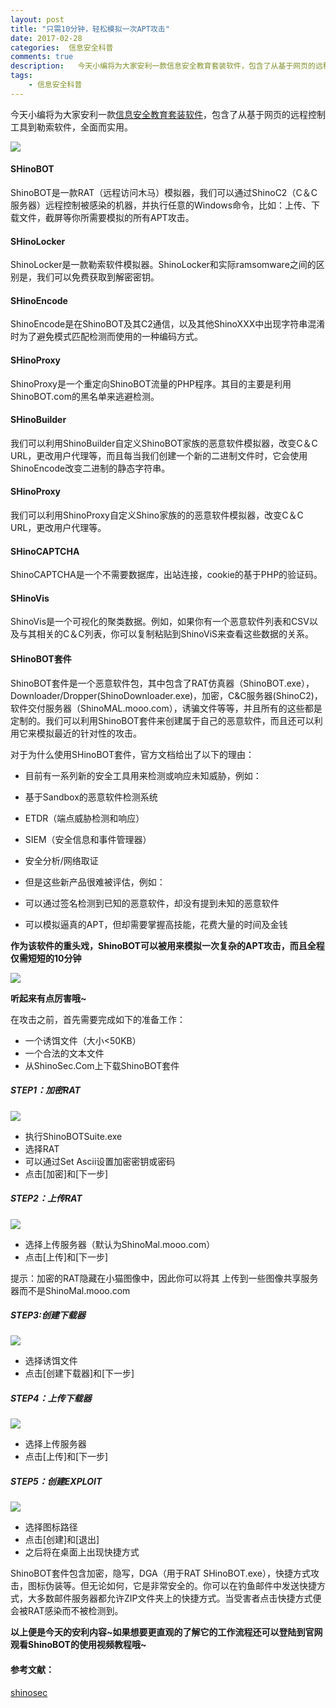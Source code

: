 ```yaml
---  
layout: post  
title: "只需10分钟，轻松模拟一次APT攻击"
date: 2017-02-28
categories:  信息安全科普     
comments: true
description:   今天小编将为大家安利一款信息安全教育套装软件，包含了从基于网页的远程控制工具到勒索软件，全面而实用。
tags:
    - 信息安全科普  
---  
```

今天小编将为大家安利一款[信息安全教育套装软件](http://shinosec.com)，包含了从基于网页的远程控制工具到勒索软件，全面而实用。

![](http://127.0.0.1:4000//resources/images/a1.png) 

#### SHinoBOT

ShinoBOT是一款RAT（远程访问木马）模拟器，我们可以通过ShinoC2（C＆C服务器）远程控制被感染的机器，并执行任意的Windows命令，比如：上传、下载文件，截屏等你所需要模拟的所有APT攻击。

#### SHinoLocker

ShinoLocker是一款勒索软件模拟器。ShinoLocker和实际ramsomware之间的区别是，我们可以免费获取到解密密钥。

#### SHinoEncode

ShinoEncode是在ShinoBOT及其C2通信，以及其他ShinoXXX中出现字符串混淆时为了避免模式匹配检测而使用的一种编码方式。

#### SHinoProxy

ShinoProxy是一个重定向ShinoBOT流量的PHP程序。其目的主要是利用ShinoBOT.com的黑名单来逃避检测。

#### SHinoBuilder

我们可以利用ShinoBuilder自定义ShinoBOT家族的恶意软件模拟器，改变C＆C URL，更改用户代理等，而且每当我们创建一个新的二进制文件时，它会使用ShinoEncode改变二进制的静态字符串。

#### SHinoProxy

我们可以利用ShinoProxy自定义Shino家族的的恶意软件模拟器，改变C＆C URL，更改用户代理等。

#### SHinoCAPTCHA

ShinoCAPTCHA是一个不需要数据库，出站连接，cookie的基于PHP的验证码。

#### SHinoVis

ShinoVis是一个可视化的聚类数据。例如，如果你有一个恶意软件列表和CSV以及与其相关的C＆C列表，你可以复制粘贴到ShinoViS来查看这些数据的关系。

#### SHinoBOT套件

ShinoBOT套件是一个恶意软件包，其中包含了RAT仿真器（ShinoBOT.exe），Downloader/Dropper(ShinoDownloader.exe)，加密，C&C服务器(ShinoC2)，软件交付服务器（ShinoMAL.mooo.com），诱骗文件等等，并且所有的这些都是定制的。我们可以利用ShinoBOT套件来创建属于自己的恶意软件，而且还可以利用它来模拟最近的针对性的攻击。

对于为什么使用SHinoBOT套件，官方文档给出了以下的理由：

* 目前有一系列新的安全工具用来检测或响应未知威胁，例如：
 * 基于Sandbox的恶意软件检测系统
 * ETDR（端点威胁检测和响应）
 * SIEM（安全信息和事件管理器）
 * 安全分析/网络取证

* 但是这些新产品很难被评估，例如：
 * 可以通过签名检测到已知的恶意软件，却没有提到未知的恶意软件
 * 可以模拟逼真的APT，但却需要掌握高技能，花费大量的时间及金钱

**作为该软件的重头戏，ShinoBOT可以被用来模拟一次复杂的APT攻击，而且全程仅需短短的10分钟**

![](http://127.0.0.1:4000//resources/images/a2.jpg) 

**听起来有点厉害哦~**


在攻击之前，首先需要完成如下的准备工作：

* 一个诱饵文件（大小<50KB）
* 一个合法的文本文件
* 从ShinoSec.Com上下载ShinoBOT套件

##### STEP1：加密RAT

![](http://127.0.0.1:4000//resources/images/a3.png) 

* 执行ShinoBOTSuite.exe
* 选择RAT
* 可以通过Set Ascii设置加密密钥或密码
* 点击[加密]和[下一步]

##### STEP2：上传RAT

![](http://127.0.0.1:4000//resources/images/a4.png) 

* 选择上传服务器（默认为ShinoMal.mooo.com）
* 点击[上传]和[下一步]

提示：加密的RAT隐藏在小猫图像中，因此你可以将其
上传到一些图像共享服务器而不是ShinoMal.mooo.com

##### STEP3:创建下载器

![](http://127.0.0.1:4000//resources/images/a5.png) 

* 选择诱饵文件
* 点击[创建下载器]和[下一步]

##### STEP4：上传下载器

![](http://127.0.0.1:4000//resources/images/a6.png) 
* 选择上传服务器
* 点击[上传]和[下一步]

##### STEP5：创建EXPLOIT

![](http://127.0.0.1:4000//resources/images/a7png) 

* 选择图标路径
* 点击[创建]和[退出]
* 之后将在桌面上出现快捷方式

ShinoBOT套件包含加密，隐写，DGA（用于RAT SHinoBOT.exe），快捷方式攻击，图标伪装等。但无论如何，它是非常安全的。你可以在钓鱼邮件中发送快捷方式，大多数邮件服务器都允许ZIP文件夹上的快捷方式。当受害者点击快捷方式便会被RAT感染而不被检测到。

**以上便是今天的安利内容~如果想要更直观的了解它的工作流程还可以登陆到官网观看ShinoBOT的使用视频教程哦~**

#### 参考文献：

[shinosec](http://shinosec.com)
